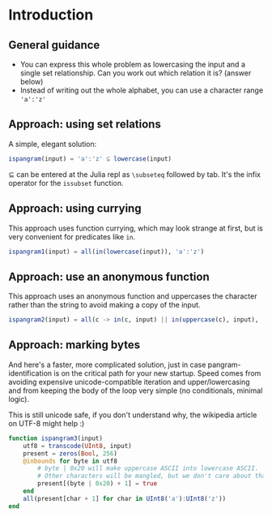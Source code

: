 # Introduction

## General guidance

- You can express this whole problem as lowercasing the input and a single set relationship. Can you work out which relation it is? (answer below)
- Instead of writing out the whole alphabet, you can use a character range `'a':'z'`

## Approach: using set relations

A simple, elegant solution:

```julia
ispangram(input) = 'a':'z' ⊆ lowercase(input)
```

⊆ can be entered at the Julia repl as `\subseteq` followed by tab. It's the infix operator for the `issubset` function.

## Approach: using currying

This approach uses function currying, which may look strange at first, but is very convenient for predicates like `in`.

```julia
ispangram1(input) = all(in(lowercase(input)), 'a':'z')
```

## Approach: use an anonymous function

This approach uses an anonymous function and uppercases the character rather than the string to avoid making a copy of the input.

```julia
ispangram2(input) = all(c -> in(c, input) || in(uppercase(c), input), 'a':'z')
```

## Approach: marking bytes

And here's a faster, more complicated solution,
just in case pangram-identification is on the critical path for your new startup.
Speed comes from avoiding expensive unicode-compatible iteration and upper/lowercasing and
from keeping the body of the loop very simple (no conditionals, minimal logic).

This is still unicode safe, if you don't understand why, the wikipedia article on UTF-8 might help :)

```julia
function ispangram3(input)
    utf8 = transcode(UInt8, input)
    present = zeros(Bool, 256)
    @inbounds for byte in utf8
        # byte | 0x20 will make uppercase ASCII into lowercase ASCII.
        # Other characters will be mangled, but we don't care about that.
        present[(byte | 0x20) + 1] = true
    end
    all(present[char + 1] for char in UInt8('a'):UInt8('z'))
end
```
